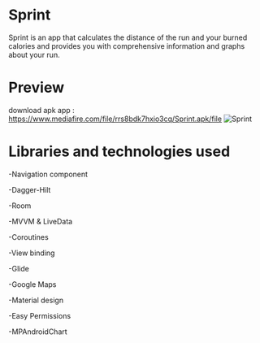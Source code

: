 # Sprint
Sprint is an app that calculates the distance of the run and your burned  calories and provides you with comprehensive information and graphs about your run.

# Preview
download apk app : https://www.mediafire.com/file/rrs8bdk7hxio3cq/Sprint.apk/file
![Sprint](https://user-images.githubusercontent.com/73345730/233233398-91e4a664-3ee7-496d-8f8d-07a71b84fefb.jpg)

# Libraries and technologies used

-Navigation component

-Dagger-Hilt

-Room 

-MVVM & LiveData

-Coroutines 

-View binding 

-Glide 

-Google Maps

-Material design

-Easy Permissions

-MPAndroidChart
